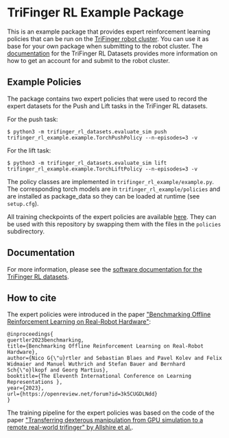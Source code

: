 TriFinger RL Example Package
============================

This is an example package that provides expert reinforcement learning policies that can be run on the [TriFinger robot cluster](https://webdav.tuebingen.mpg.de/trifinger/).
You can use it as base for your own package when submitting to the robot cluster. The [documentation](https://webdav.tuebingen.mpg.de/trifinger-rl/docs/) for the 
TriFinger RL Datasets provides more information on how to get an account for and submit to the robot cluster.

Example Policies
----------------

The package contains two expert policies that were used to record the expert datasets for the Push and Lift tasks in the TriFinger RL datasets.

For the push task:

    $ python3 -m trifinger_rl_datasets.evaluate_sim push trifinger_rl_example.example.TorchPushPolicy --n-episodes=3 -v

For the lift task:

    $ python3 -m trifinger_rl_datasets.evaluate_sim lift trifinger_rl_example.example.TorchLiftPolicy --n-episodes=3 -v

The policy classes are implemented in `trifinger_rl_example/example.py`.  The corresponding torch
models are in `trifinger_rl_example/policies` and are installed as package_data so they can be loaded
at runtime (see `setup.cfg`).

All training checkpoints of the expert policies are available [here](https://edmond.mpdl.mpg.de/dataset.xhtml?persistentId=doi:10.17617/3.JA8ZW4). They can be
used with this repository by swapping them with the files in the `policies` subdirectory.

Documentation
-------------

For more information, please see the [software
documentation for the TriFinger RL datasets](https://webdav.tuebingen.mpg.de/trifinger-rl/docs/).

## How to cite

The expert policies were introduced in the paper ["Benchmarking Offline Reinforcement Learning on Real-Robot Hardware"](https://openreview.net/pdf?id=3k5CUGDLNdd):

```
@inproceedings{
guertler2023benchmarking,
title={Benchmarking Offline Reinforcement Learning on Real-Robot Hardware},
author={Nico G{\"u}rtler and Sebastian Blaes and Pavel Kolev and Felix Widmaier and Manuel Wuthrich and Stefan Bauer and Bernhard Sch{\"o}lkopf and Georg Martius},
booktitle={The Eleventh International Conference on Learning Representations },
year={2023},
url={https://openreview.net/forum?id=3k5CUGDLNdd}
}
```

The training pipeline for the expert policies was based on the code of the paper ["Transferring dexterous manipulation from GPU simulation to a remote real-world trifinger" by Allshire et al.](https://ieeexplore.ieee.org/abstract/document/9981458).